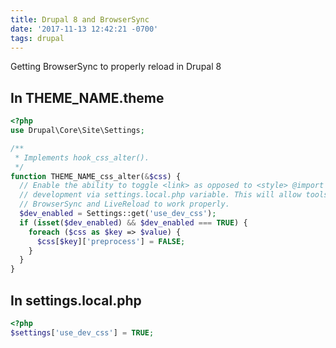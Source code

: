 ```yaml
---
title: Drupal 8 and BrowserSync
date: '2017-11-13 12:42:21 -0700'
tags: drupal
---
```


Getting BrowserSync to properly reload in Drupal 8

## In THEME_NAME.theme

```php
<?php
use Drupal\Core\Site\Settings;

/**
 * Implements hook_css_alter().
 */
function THEME_NAME_css_alter(&$css) {
  // Enable the ability to toggle <link> as opposed to <style> @import during
  // development via settings.local.php variable. This will allow tools like
  // BrowserSync and LiveReload to work properly.
  $dev_enabled = Settings::get('use_dev_css');
  if (isset($dev_enabled) && $dev_enabled === TRUE) {
    foreach ($css as $key => $value) {
      $css[$key]['preprocess'] = FALSE;
    }
  }
}
```

## In settings.local.php

```php
<?php
$settings['use_dev_css'] = TRUE;
```
